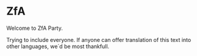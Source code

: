 # ZfA
Welcome to ZfA Party.

Trying to include everyone. If anyone can offer translation of this text into other languages, we´d be most thankfull.
